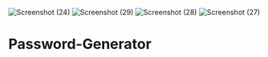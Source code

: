 ![Screenshot (24)](https://user-images.githubusercontent.com/97406712/230600544-f8fe09c7-352c-401c-8078-1934888da2c9.png)
![Screenshot (29)](https://user-images.githubusercontent.com/97406712/230600568-bae87484-cc3f-4e28-83c1-7d56e347aa2f.png)
![Screenshot (28)](https://user-images.githubusercontent.com/97406712/230600564-d1a10eef-3577-490b-9328-e0646f74fa4b.png)
![Screenshot (27)](https://user-images.githubusercontent.com/97406712/230600550-0b66b61d-5977-498d-90bc-dc31a0198fd1.png)
# Password-Generator
